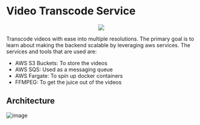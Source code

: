 # Video Transcode Service

<p align="center">
  <a href="https://skillicons.dev">
    <img src="https://skillicons.dev/icons?i=nodejs,aws,next,react,docker,s3,ffmpeg" />
  </a>
</p>

Transcode videos with ease into multiple resolutions. The primary goal is to learn about making the backend scalable by leveraging aws services. The services and tools that are used are:
- AWS S3 Buckets: To store the videos
- AWS SQS: Used as a messaging queue
- AWS Fargate: To spin up docker containers
- FFMPEG: To get the juice out of the videos

## Architecture
![image](https://github.com/user-attachments/assets/f4e5e272-a2b8-451b-bf2a-4a7cfb48679e)

